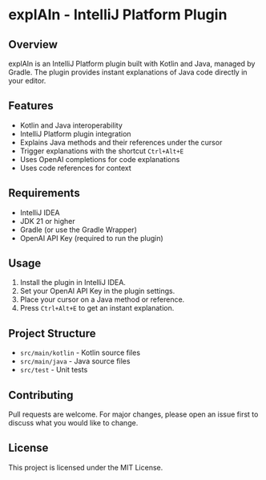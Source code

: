 # explAIn - IntelliJ Platform Plugin

## Overview
explAIn is an IntelliJ Platform plugin built with Kotlin and Java, managed by Gradle. The plugin provides instant explanations of Java code directly in your editor.

## Features
- Kotlin and Java interoperability
- IntelliJ Platform plugin integration
- Explains Java methods and their references under the cursor
- Trigger explanations with the shortcut `Ctrl+Alt+E`
- Uses OpenAI completions for code explanations
- Uses code references for context

## Requirements
- IntelliJ IDEA
- JDK 21 or higher
- Gradle (or use the Gradle Wrapper)
- OpenAI API Key (required to run the plugin)

## Usage

1. Install the plugin in IntelliJ IDEA.
2. Set your OpenAI API Key in the plugin settings.
3. Place your cursor on a Java method or reference.
4. Press `Ctrl+Alt+E` to get an instant explanation.

## Project Structure
- `src/main/kotlin` \- Kotlin source files
- `src/main/java` \- Java source files
- `src/test` \- Unit tests

## Contributing
Pull requests are welcome. For major changes, please open an issue first to discuss what you would like to change.

## License
This project is licensed under the MIT License.
